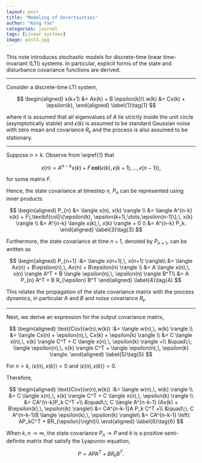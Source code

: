 ```yaml
---
layout: post
title: "Modeling of Uncertainties"
author: "Kong Yao"
categories: journal
tags: [Linear systems]
image: post3.jpg
---
```

This note introduces stochastic models for discrete-time linear time-invariant (LTI) systems. In particular, explicit forms of the state and disturbance covariance functions are derived.

---

Consider a discrete-time LTI system,

$$
\begin{aligned}
x(k+1) &= Ax(k) + B \epsilon(k)\\
w(k) &= Cx(k) + \epsilon(k),
\end{aligned} \label{1}\tag{1}
$$

where it is assumed that all eigenvalues of $A$ lie strictly inside the unit circle (asymptotically stable) and $\epsilon(k)$ is assumed to be standard Gaussian noise with zero mean and covariance $R_{\epsilon}$ and the process is also assumed to be stationary.

---

Suppose $n > k$. Observe from \eqref{1} that 

$$
x(n) = A^{n-k} x(k) + F\,\textbf{col}\{\epsilon(k), \epsilon(k+1),\dots,\epsilon(n-1)\}, \label{2}\tag{2}
$$

for some matrix $F$. 

Hence, the state covariance at timestep $n$, $P_n$ can be represented using inner products

$$
\begin{aligned}
P_{n} &= \langle x(n), x(k) \rangle \\
    &= \langle A^{n-k} x(k) + F\,\textbf{col}\{\epsilon(k), \epsilon(k+1),\dots,\epsilon(n-1)\},\, x(k) \rangle \\
    &= A^{n-k} \langle x(k),\, x(k) \rangle + 0 \\
    &= A^{n-k} P_k.
\end{aligned} \label{3}\tag{3}
$$

Furthermore, the state covariance at time $n+1$, denoted by $P_{n+1}$, can be written as

$$
\begin{aligned}
P_{n+1} :&= \langle x(n+1),\, x(n+1) \rangle\\
    &= \langle Ax(n) + B\epsilon(n),\, Ax(n) + B\epsilon(n) \rangle \\ 
    &= A \langle x(n),\, x(n) \rangle A^T + B \langle \epsilon(n),\, \epsilon(n) \rangle B^T\\ 
    &= A P_{n} A^T + B R_{\epsilon} B^T
\end{aligned} \label{4}\tag{4}
$$

This relates the propagation of the state covariance matrix with the process dynamics, in particular $A$ and $B$ and noise covariance $R_{\epsilon}$.

---

Next, we derive an expression for the output covariance matrix,

$$
\begin{aligned}
\text{Cov}(w(n),w(k)) :&= \langle w(n),\, w(k) \rangle \\
&= \langle Cx(n) + \epsilon(n),\, Cx(k) + \epsilon(k) \rangle \\
&= C \langle x(n),\, x(k) \rangle C^T + C \langle x(n),\, \epsilon(k) \rangle +\\
&\quad\;\; \langle \epsilon(n),\, x(k) \rangle C^T + \langle \epsilon(n),\, \epsilon(k) \rangle.
\end{aligned} \label{5}\tag{5}
$$


For $n > k$, $\langle \epsilon(n), \,x(k) \rangle = 0$ and $\langle \epsilon(n),\, \epsilon(k) \rangle = 0$. 

Therefore,

$$
\begin{aligned}
\text{Cov}(w(n),w(k)) :&= \langle w(n),\, w(k) \rangle \\
&= C \langle x(n),\, x(k) \rangle C^T + C \langle x(n),\, \epsilon(k) \rangle \\
&= CA^{n-k}P_k C^T +\\
&\quad\;\; C \langle A^{n-k-1} (Ax(k) + B\epsilon(k),\, \epsilon(k) \rangle\\
&= CA^{n-k-1}A P_k C^T +\\
&\quad\;\; C A^{n-k-1}B \langle \epsilon(k),\, \epsilon(k) \rangle\\
&= CA^{n-k-1} \left( AP_kC^T + BR_{\epsilon}\right)\\
\end{aligned} \label{6}\tag{6}
$$

When $k,n \to \infty$, the state covariance $P_n \to P$ and it is a positive semi-definite matrix that satisfy the Lyapunov equation,

$$
P = A P A^T + B R_{\epsilon} B^T. \label{7}\tag{7}
$$